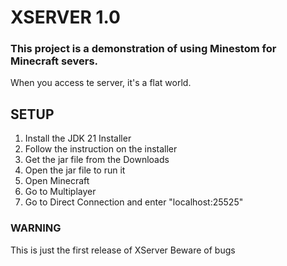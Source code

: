 # XSERVER 1.0

<h3>This project is a demonstration of using Minestom for Minecraft severs. </h2>

When you access te server, it's a flat world.
## SETUP
1. Install the JDK 21 Installer 
2. Follow the instruction on the installer
3. Get the jar file from the Downloads
4. Open the jar file to run it
5. Open Minecraft
6. Go to Multiplayer 
7. Go to Direct Connection and enter "localhost:25525"

### WARNING

This is just the first release of XServer
Beware of bugs

